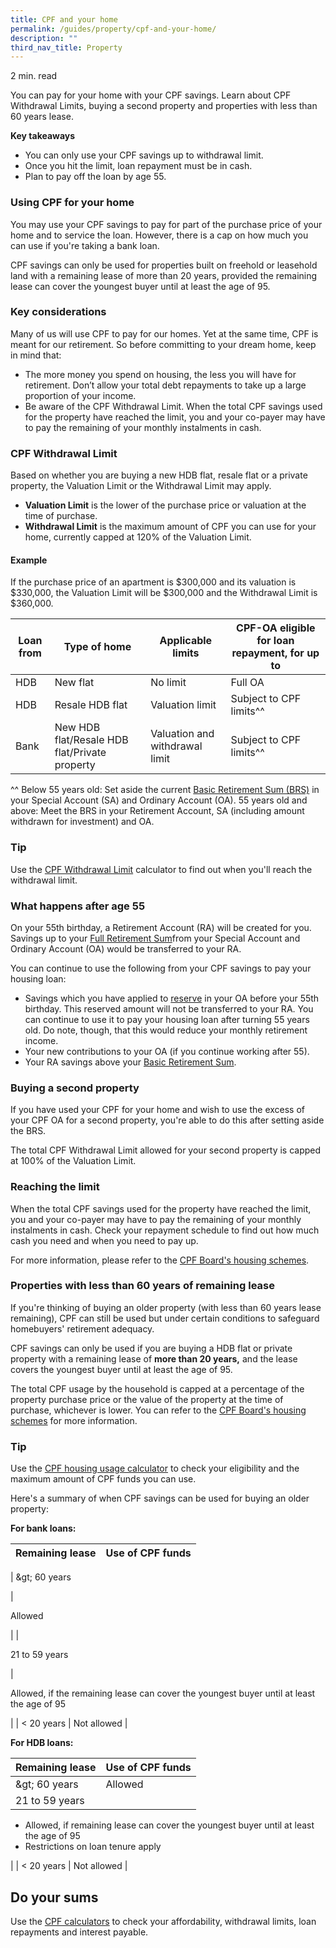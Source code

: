 ```yaml
---
title: CPF and your home
permalink: /guides/property/cpf-and-your-home/
description: ""
third_nav_title: Property
---
```

2 min. read

You can pay for your home with your CPF savings. Learn about CPF Withdrawal Limits, buying a second property and properties with less than 60 years lease.

**Key takeaways**

*   You can only use your CPF savings up to withdrawal limit.
*   Once you hit the limit, loan repayment must be in cash.
*   Plan to pay off the loan by age 55.

### Using CPF for your home

You may use your CPF savings to pay for part of the purchase price of your home and to service the loan. However, there is a cap on how much you can use if you're taking a bank loan.

CPF savings can only be used for properties built on freehold or leasehold land with a remaining lease of more than 20 years, provided the remaining lease can cover the youngest buyer until at least the age of 95.

### Key considerations

Many of us will use CPF to pay for our homes. Yet at the same time, CPF is meant for our retirement. So before committing to your dream home, keep in mind that:

*   The more money you spend on housing, the less you will have for retirement. Don’t allow your total debt repayments to take up a large proportion of your income.
*   Be aware of the CPF Withdrawal Limit. When the total CPF savings used for the property have reached the limit, you and your co-payer may have to pay the remaining of your monthly instalments in cash.

### CPF Withdrawal Limit

Based on whether you are buying a new HDB flat, resale flat or a private property, the Valuation Limit or the Withdrawal Limit may apply.

*   **Valuation Limit** is the lower of the purchase price or valuation at the time of purchase.
*   **Withdrawal Limit** is the maximum amount of CPF you can use for your home, currently capped at 120% of the Valuation Limit.

#### Example

If the purchase price of an apartment is $300,000 and its valuation is $330,000, the Valuation Limit will be $300,000 and the Withdrawal Limit is $360,000.

|Loan from|Type of home|Applicable limits|CPF-OA eligible for loan repayment, for up to|
|---|---|---|---|
|HDB|New flat|No limit|Full OA|
|HDB|Resale HDB flat|Valuation limit|Subject to CPF limits^^|
|Bank|New HDB flat/Resale HDB flat/Private property|Valuation and withdrawal limit|Subject to CPF limits^^|

^^ Below 55 years old: Set aside the current [Basic Retirement Sum (BRS)](https://www.cpf.gov.sg/member/faq/retirement-income/general-information-on-retirement/what-are-the-retirement-sums-applicable-to-me) in your Special Account (SA) and Ordinary Account (OA). 
55 years old and above: Meet the BRS in your Retirement Account, SA (including amount withdrawn for investment) and OA.
### Tip

Use the&nbsp;[CPF Withdrawal Limit](https://www.cpf.gov.sg/member/faq/home-ownership/housing-scheme/how-much-cpf-savings-can-i-use-for-my-property-purchase)&nbsp;calculator to find out when you'll reach the withdrawal limit.

### What happens after age 55

On your 55th birthday, a Retirement Account (RA) will be created for you. Savings up to your [Full Retirement Sum](https://www.cpf.gov.sg/member/faq/retirement-income/general-information-on-retirement/what-are-the-retirement-sums-applicable-to-me-)from your Special Account and Ordinary Account (OA) would be transferred to your RA.

You can continue to use the following from your CPF savings to pay your housing loan:

*   Savings which you have applied to [reserve](https://www.cpf.gov.sg/member/retirement-income/retirement-withdrawals/withdrawing-for-immediate-retirement-needs) in your OA before your 55th birthday. This reserved amount will not be transferred to your RA. You can continue to use it to pay your housing loan after turning 55 years old. Do note, though, that this would reduce your monthly retirement income.
*   Your new contributions to your OA (if you continue working after 55).
*   Your RA savings above your [Basic Retirement Sum](https://www.cpf.gov.sg/member/faq/retirement-income/general-information-on-retirement/what-are-the-retirement-sums-applicable-to-me-).

### Buying a second property

If you have used your CPF for your home and wish to use the excess of your CPF OA for a second property, you're able to do this after setting aside the BRS.

The total CPF Withdrawal Limit allowed for your second property is capped at 100% of the Valuation Limit.

### Reaching the limit

When the total CPF savings used for the property have reached the limit, you and your co-payer may have to pay the remaining of your monthly instalments in cash. Check your repayment schedule to find out how much cash you need and when you need to pay up.

For more information, please refer to the [CPF Board's housing schemes](https://www.cpf.gov.sg/member/home-ownership/using-your-cpf-to-buy-a-home).

### Properties with less than 60 years of remaining lease

If you're thinking of buying an older property (with less than 60 years lease remaining), CPF can still be used but under certain conditions to safeguard homebuyers' retirement adequacy.

CPF savings can only be used if you are buying a HDB flat or private property with a remaining lease of **more than 20 years,** and the lease covers the youngest buyer until at least the age of 95.

The total CPF usage by the household is capped at a percentage of the property purchase price or the value of the property at the time of purchase, whichever is lower. You can refer to the [CPF Board's housing schemes](https://www.cpf.gov.sg/member/home-ownership) for more information.

### Tip

Use the [CPF housing usage calculator](https://www.cpf.gov.sg/member/tools-and-services/calculators/cpf-housing-usage) to check your eligibility and the maximum amount of CPF funds you can use.

Here's a summary of when CPF savings can be used for buying an older property:

**For bank loans:**

| Remaining lease | Use of CPF funds |
| --- | --- |
| 
\&gt; 60 years

 | 

Allowed

 |
| 

21 to 59&nbsp;years

 | 

Allowed, if the remaining lease can cover the youngest buyer until at least the age of 95&nbsp;

 |
| &lt; 20 years | Not allowed |

**For HDB loans:**

| Remaining lease | Use of CPF funds |
| --- | --- |
| \&gt; 60 years | Allowed |
| 21 to 59 years&nbsp; | 
*   Allowed, if remaining lease can cover the youngest buyer until at least the age of 95&nbsp;
*   Restrictions on loan tenure apply

 |
| &lt; 20 years | Not allowed |

Do your sums
------------

Use the&nbsp;[CPF calculators](https://www.cpf.gov.sg/member/tools-and-services/calculators)&nbsp;to check your affordability, withdrawal limits, loan repayments and interest payable.